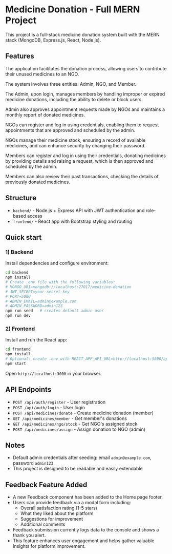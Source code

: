 # Medicine Donation - Full MERN Project

This project is a full-stack medicine donation system built with the MERN stack (MongoDB, Express.js, React, Node.js).

## Features

The application facilitates the donation process, allowing users to contribute their unused medicines to an NGO.

The system involves three entities: Admin, NGO, and Member.

The Admin, upon login, manages members by handling improper or expired medicine donations, including the ability to delete or block users.

Admin also approves appointment requests made by NGOs and maintains a monthly report of donated medicines.

NGOs can register and log in using credentials, enabling them to request appointments that are approved and scheduled by the admin.

NGOs manage their medicine stock, ensuring a record of available medicines, and can enhance security by changing their password.

Members can register and log in using their credentials, donating medicines by providing details and raising a request, which is then approved and scheduled by the admin.

Members can also review their past transactions, checking the details of previously donated medicines.

## Structure

- `backend/` - Node.js + Express API with JWT authentication and role-based access
- `frontend/` - React app with Bootstrap styling and routing

## Quick start

### 1) Backend
Install dependencies and configure environment:
```bash
cd backend
npm install
# Create .env file with the following variables:
# MONGO_URI=mongodb://localhost:27017/medicine-donation
# JWT_SECRET=your-secret-key
# PORT=5000
# ADMIN_EMAIL=admin@example.com
# ADMIN_PASSWORD=admin123
npm run seed   # creates default admin user
npm run dev
```

### 2) Frontend
Install and run the React app:
```bash
cd frontend
npm install
# Optional: create .env with REACT_APP_API_URL=http://localhost:5000/api
npm start
```

Open `http://localhost:3000` in your browser.

## API Endpoints

- `POST /api/auth/register` - User registration
- `POST /api/auth/login` - User login
- `POST /api/medicines/donate` - Create medicine donation (member)
- `GET /api/medicines/member` - Get member's donations
- `GET /api/medicines/ngo/stock` - Get NGO's assigned stock
- `POST /api/medicines/assign` - Assign donation to NGO (admin)

## Notes
- Default admin credentials after seeding: email `admin@example.com`, password `admin123`
- This project is designed to be readable and easily extendable

## Feedback Feature Added

- A new Feedback component has been added to the Home page footer.
- Users can provide feedback via a modal form including:
  - Overall satisfaction rating (1-5 stars)
  - What they liked about the platform
  - Suggestions for improvement
  - Additional comments
- Feedback submission currently logs data to the console and shows a thank you alert.
- This feature enhances user engagement and helps gather valuable insights for platform improvement.
